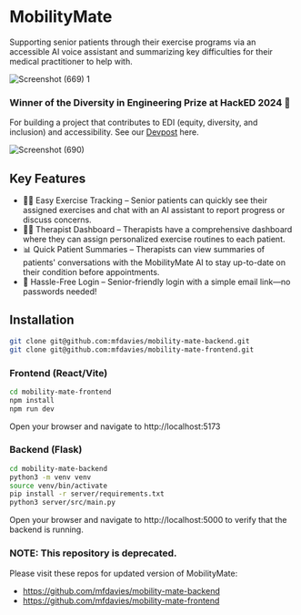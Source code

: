 # MobilityMate

Supporting senior patients through their exercise programs via an accessible AI voice assistant and summarizing key difficulties for their medical practitioner to help with.

![Screenshot (669) 1](https://github.com/mfdavies/mobility-mate-frontend/assets/90405643/f362e83f-d52f-427c-baca-9aa973228c8a)

### Winner of the Diversity in Engineering Prize at HackED 2024 🎉

For building a project that contributes to EDI (equity, diversity, and inclusion) and accessibility. See our [Devpost](https://devpost.com/software/mobility-mate-9fyp8v) here.

![Screenshot (690)](https://github.com/mfdavies/mobility-mate-frontend/assets/90405643/7fa21a2e-5994-4426-9c0e-5e4dc0984521)

## Key Features

- 🏋️‍♀️ Easy Exercise Tracking – Senior patients can quickly see their assigned exercises and chat with an AI assistant to report progress or discuss concerns.
- 👩‍⚕️ Therapist Dashboard – Therapists have a comprehensive dashboard where they can assign personalized exercise routines to each patient.
- 📊 Quick Patient Summaries – Therapists can view summaries of patients' conversations with the MobilityMate AI to stay up-to-date on their condition before appointments.
- 🔗 Hassle-Free Login – Senior-friendly login with a simple email link—no passwords needed!

## Installation

```bash
git clone git@github.com:mfdavies/mobility-mate-backend.git
git clone git@github.com:mfdavies/mobility-mate-frontend.git
```

### Frontend (React/Vite)

```bash
cd mobility-mate-frontend
npm install
npm run dev
```

Open your browser and navigate to http://localhost:5173

### Backend (Flask)

```bash
cd mobility-mate-backend
python3 -m venv venv
source venv/bin/activate
pip install -r server/requirements.txt
python3 server/src/main.py
```

Open your browser and navigate to http://localhost:5000 to verify that the backend is running.

### NOTE: This repository is deprecated. 
Please visit these repos for updated version of MobilityMate:
- https://github.com/mfdavies/mobility-mate-backend
- https://github.com/mfdavies/mobility-mate-frontend

